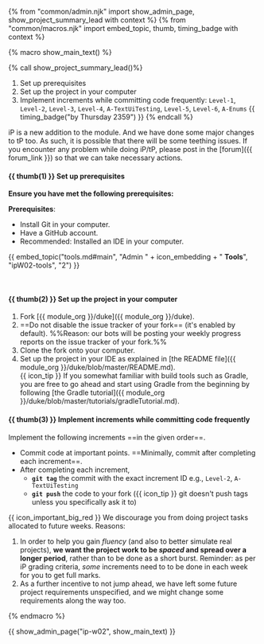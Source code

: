 {% from "common/admin.njk" import show_admin_page, show_project_summary_lead with context %}
{% from "common/macros.njk" import embed_topic, thumb, timing_badge with context %}

{% macro show_main_text() %}
<div id="main">

{% call show_project_summary_lead()%}
1. Set up prerequisites
1. Set up the project in your computer
3. Implement increments while committing code frequently: `Level-1`, `Level-2`, `Level-3`, `Level-4`, `A-TextUiTesting`, `Level-5`, `Level-6`, `A-Enums` {{ timing_badge("by Thursday 2359") }}
{% endcall %}
<div id="body">

<box type="info">

iP is a new addition to the module. And we have done some major changes to tP too. As such, it is possible that there will be some teething issues. If you encounter any problem while doing iP/tP, please post in the [forum]({{ forum_link }}) so that we can take necessary actions.
</box>

#### {{ thumb(1) }} Set up prerequisites

**Ensure you have met the following prerequisites:**

<box>

**Prerequisites**:

* Install Git in your computer.
* Have a GitHub account.
* Recommended: Installed an IDE in your computer.

{{ embed_topic("tools.md#main", "Admin " + icon_embedding + " **Tools**", "ipW02-tools", "2") }}

</box>
<br>

#### {{ thumb(2) }} Set up the project in your computer

1. Fork [{{ module_org }}/duke]({{ module_org }}/duke).
1.  ==Do not disable the issue tracker of your fork== (it's enabled by default). %%Reason: our bots will be posting your weekly progress reports on the issue tracker of your fork.%%
1. Clone the fork onto your computer.
1. Set up the project in your IDE as explained in [the README file]({{ module_org }}/duke/blob/master/README.md).<br>
   {{ icon_tip }} If you somewhat familiar with build tools such as Gradle, you are free to go ahead and start using Gradle from the beginning by following [the Gradle tutorial]({{ module_org }}/duke/blob/master/tutorials/gradleTutorial.md).

#### {{ thumb(3) }} Implement increments while committing code frequently

Implement the following <tooltip content="in this context, an _increment_ is a Duke _level_ or a Duke _extension_">increments</tooltip> ==in the given order==.
   * Commit code at important points. ==Minimally, commit after completing each increment==.
   * After completing each increment,
     * **`git tag`** the commit with the exact increment ID e.g., `Level-2`, `A-TextUiTesting`
     * **`git push`** the code to your fork ({{ icon_tip }} git doesn't push tags unless you specifically ask it to)

<box>

{{ icon_important_big_red }} We discourage you from doing project tasks allocated to future weeks. Reasons:
1. In order to help you gain <tooltip content="the ability to apply knowledge or do tasks effortlessly as if you have been doing them for a long time">_fluency_</tooltip> (and also to better simulate real projects), **we want the project work to be <tooltip content="done at multiple times with time gaps in between">_spaced_</tooltip> and spread over a longer period**, rather than to be done as a short burst. Reminder: as per iP grading criteria, _some_ increments need to to be done in each week for you to get full marks.
1. As a further incentive to not jump ahead, we have left some future project requirements unspecified, and we might change some requirements along the way too.
</box>

<include src="dukeFragment.md" boilerplate var-header="**`Level-1`: Greet, Echo, Exit**" var-fragment="text.md#level1" />
<include src="dukeFragment.md" boilerplate var-header="**`Level-2`: Add, List**" var-fragment="text.md#level2" />
<include src="dukeFragment.md" boilerplate var-header="**`Level-3`: Mark as Done**" var-fragment="text.md#level3" />
<include src="dukeFragment.md" boilerplate var-header="**`Level-4`: ToDo, Event, Deadline**" var-fragment="text.md#level4" />
<include src="dukeFragment.md" boilerplate var-header="**`A-TextUiTesting`: Text UI Testing**" var-tag="optional" var-fragment="extensions.mbdf#A-TextUiTesting" />
<include src="dukeFragment.md" boilerplate var-header="**`Level-5`: Handle Errors**" var-fragment="text.md#level5" />
<include src="dukeFragment.md" boilerplate var-header="**`Level-6`: Delete**" var-fragment="text.md#level6" />
<include src="dukeFragment.md" boilerplate var-header="**`A-Enums`: Enums**" var-tag="if-applicable" var-fragment="extensions.mbdf#A-Enums" />

<p/>

</div>
</div>
{% endmacro %}

{{ show_admin_page("ip-w02", show_main_text) }}